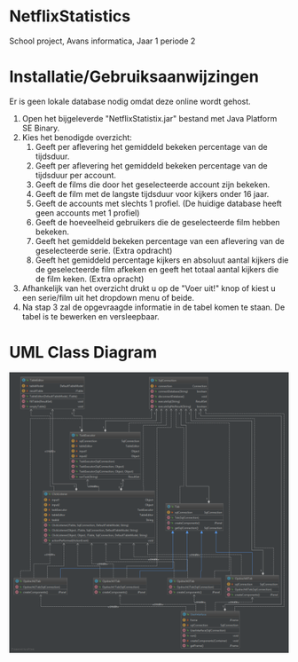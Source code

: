# NetflixStatistics
School project, Avans informatica, Jaar 1 periode 2

# Installatie/Gebruiksaanwijzingen
Er is geen lokale database nodig omdat deze online wordt gehost.
1. Open het bijgeleverde "NetflixStatistix.jar" bestand met Java Platform SE Binary.
2. Kies het benodigde overzicht:
    1. Geeft per aflevering het gemiddeld bekeken percentage van de tijdsduur.
    2. Geeft per aflevering het gemiddeld bekeken percentage van de tijdsduur per account.
    3. Geeft de films die door het geselecteerde account zijn bekeken.
    4. Geeft de film met de langste tijdsduur voor kijkers onder 16 jaar.
    5. Geeft de accounts met slechts 1 profiel. (De huidige database heeft geen accounts met 1 profiel)
    6. Geeft de hoeveelheid gebruikers die de geselecteerde film hebben bekeken.
    7. Geeft het gemiddeld bekeken percentage van een aflevering van de geselecteerde serie. (Extra opdracht)
    8. Geeft het gemiddeld percentage kijkers en absoluut aantal kijkers die de geselecteerde film afkeken en geeft het totaal aantal            kijkers die de film keken. (Extra opracht)
3. Afhankelijk van het overzicht drukt u op de "Voer uit!" knop of kiest u een serie/film uit het dropdown menu of beide.
4. Na stap 3 zal de opgevraagde informatie in de tabel komen te staan. De tabel is te bewerken en versleepbaar.

# UML Class Diagram

![img](https://raw.githubusercontent.com/ThomasDeLange/NetflixStatistics/master/documentatie/UML_Class_Diagram.png?token=AgYaIMiC44JIrrVIExj4BiSepAi3VOw0ks5aZfIOwA%3D%3D)
